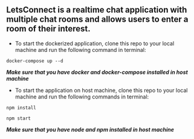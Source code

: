 ## LetsConnect is a realtime chat application with multiple chat rooms and allows users to enter a room of their interest.

* To start the dockerized application, clone this repo to your local machine and run the following command in terminal:

`docker-compose up --d`

**_Make sure that you have docker and docker-compose installed in host machine_**



* To start the application on host machine, clone this repo to your local machine and run the following commands in terminal:

`npm install`

`npm start`

**_Make sure that you have node and npm installed in host machine_**
